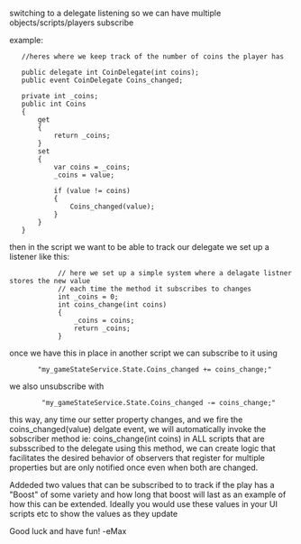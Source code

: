 switching to a delegate listening so we can have multiple objects/scripts/players subscribe 
 
  example:
 
 ```
    //heres where we keep track of the number of coins the player has
    
    public delegate int CoinDelegate(int coins);
    public event CoinDelegate Coins_changed;

    private int _coins;
    public int Coins
    {
        get 
        {
            return _coins;
        }
        set
        {
            var coins = _coins;
            _coins = value;

            if (value != coins)
            {
                Coins_changed(value);
            }
        }
    }
```

then in the script we want to be able to track our delegate we set up a listener like this:

```
            // here we set up a simple system where a delagate listner stores the new value 
            // each time the method it subscribes to changes
            int _coins = 0;
            int coins_change(int coins)
            {
                _coins = coins;
                return _coins;
            }
```

once we have this in place in another script we can subscribe to it using
  ```
         "my_gameStateService.State.Coins_changed += coins_change;"
  ```
we also unsubscribe with
 ```
         "my_gameStateService.State.Coins_changed -= coins_change;"
```



  this way, any time our setter property changes, and we fire the coins_changed(value) delgate event, 
  we will automatically invoke the sobscriber method ie: coins_change(int coins) in ALL scripts that are subsscribed to the delegate
  using this method, we can create logic that facilitates the desired behavior of observers that register for multiple properties but are only 
  notified once even when both are changed. 
  
  Addeded two values that can be subscribed to to track if the play has a "Boost" of some variety
  and how long that boost will last as an example of how this can be extended.
  Ideally you would use these values in your UI scripts etc to show the values as they update

 Good luck and have fun! -eMax


 
